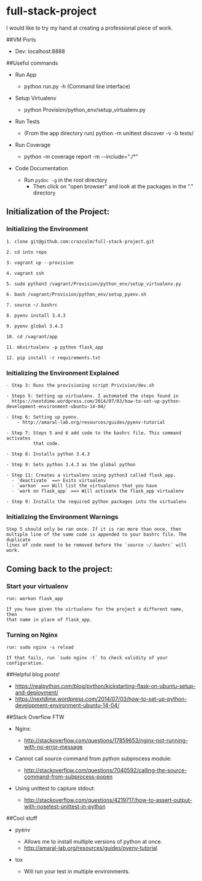 # full-stack-project
I would like to try my hand at creating a professional piece of work.


##VM Ports
* Dev: localhost:8888

##Useful commands
* Run App
    * python run.py -h (Command line interface)

* Setup Virtualenv
    * python Provision/python_env/setup_virtualenv.py

* Run Tests
    * (From the app directory run) python -m unittest discover -v -b tests/

* Run Coverage
    * python -m coverage report -m --include="./*"
    
* Code Documentation
    * Run `pydoc -g` in the root directory
        * Then click on "open browser" and look at the packages in the "." directory

## Initialization of the Project:

### Initializing the Environment
    1. clone git@github.com:crazcalm/full-stack-project.git

    2. cd into repo

    3. vagrant up --provision

    4. vagrant ssh

    5. sudo python3 /vagrant/Provision/python_env/setup_virtualenv.py

    6. bash /vagrant/Provision/python_env/setup_pyenv.sh

    7. source ~/.bashrc

    8. pyenv install 3.4.3

    9. pyenv global 3.4.3

    10. cd /vagrant/app

    11. mkvirtualenv -p python flask_app

    12. pip install -r requirements.txt

### Initializing the Environment Explained
    - Step 3: Runs the provisioning script Privision/dev.sh

    - Steps 5: Setting up virtualenv. I automated the steps found in
      https://nextdime.wordpress.com/2014/07/03/how-to-set-up-python-development-environment-ubuntu-14-04/

    - Step 6: Setting up pyenv.
        - http://amaral-lab.org/resources/guides/pyenv-tutorial

    - Step 7: Steps 5 and 6 add code to the bashrc file. This command activates
              that code.

    - Step 8: Installs python 3.4.3

    - Step 9: Sets python 3.4.3 as the global python

    - Step 11: Creates a virtualenv using python3 called flask_app.
      - `deactivate` ==> Exits virtualenv
      - `workon` ==> Will list the virtualenvs that you have
      - `work on flask_app` ==> Will activate the flask_app virtualenv

    - Step 9: Installs the required python packages into the virtualenv

### Initializing the Environment Warnings
    Step 5 should only be ran once. If it is ran more than once, then
    multiple line of the same code is appended to your bashrc file. The duplicate
    lines of code need to be removed before the `source ~/.bashrc` will work.
    
## Coming back to the project:

### Start your virtualenv
    run: workon flask_app
    
    If you have given the virtualenv for the project a different name, then
    that name in place of flask_app.
    
### Turning on Nginx
    run: sudo nginx -s reload
    
    If that fails, run `sudo nginx -t` to check validity of your configuration.


##Helpful blog posts!
* https://realpython.com/blog/python/kickstarting-flask-on-ubuntu-setup-and-deployment/
* https://nextdime.wordpress.com/2014/07/03/how-to-set-up-python-development-environment-ubuntu-14-04/

##Stack Overflow FTW
* Nginx:
    * http://stackoverflow.com/questions/17859653/nginx-not-running-with-no-error-message

* Cannot call source command from python subprocess module:
    * http://stackoverflow.com/questions/7040592/calling-the-source-command-from-subprocess-popen

* Using unittest to capture stdout:
    * http://stackoverflow.com/questions/4219717/how-to-assert-output-with-nosetest-unittest-in-python

##Cool stuff
* pyenv
    * Allows me to install multiple versions of python at once.
    * http://amaral-lab.org/resources/guides/pyenv-tutorial

* tox
    - Will run your test in multiple environments.